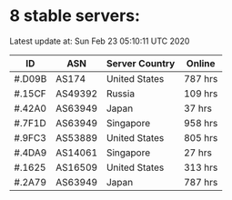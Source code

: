# 8 stable servers:

Latest update at: Sun Feb 23 05:10:11 UTC 2020

| ID | ASN | Server Country | Online |
| -- | --- | -------------- | ------ |
| #.D09B | AS174 | United States | 787 hrs |
| #.15CF | AS49392 | Russia | 109 hrs |
| #.42A0 | AS63949 | Japan | 37 hrs |
| #.7F1D | AS63949 | Singapore | 958 hrs |
| #.9FC3 | AS53889 | United States | 805 hrs |
| #.4DA9 | AS14061 | Singapore | 27 hrs |
| #.1625 | AS16509 | United States | 313 hrs |
| #.2A79 | AS63949 | Japan | 787 hrs |

